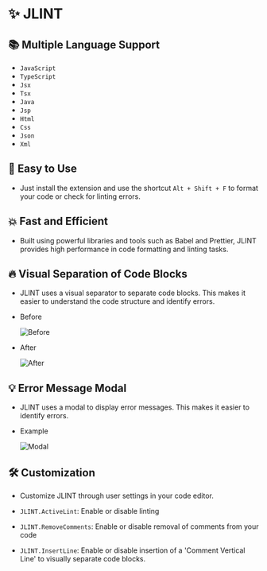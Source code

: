 # ✨ JLINT

## 📚 Multiple Language Support

- `JavaScript`
- `TypeScript`
- `Jsx`
- `Tsx`
- `Java`
- `Jsp`
- `Html`
- `Css`
- `Json`
- `Xml`

## 🚀 Easy to Use

- Just install the extension and use the shortcut `Alt + Shift + F` to
  format your code or check for linting errors.

## 💥 Fast and Efficient

- Built using powerful libraries and tools such as Babel and Prettier, JLINT provides
  high performance in code formatting and linting tasks.

## 🔥 Visual Separation of Code Blocks

- JLINT uses a visual separator to separate code blocks. This makes it easier to
  understand the code structure and identify errors.

- Before

  ![Before](https://storage.googleapis.com/jungho-bucket/JLINT/IMAGE/main/main3.webp)

- After

  ![After](https://storage.googleapis.com/jungho-bucket/JLINT/IMAGE/main/main2.webp)

## 💡 Error Message Modal

- JLINT uses a modal to display error messages. This makes it easier to
  identify errors.

- Example

  ![Modal](https://storage.googleapis.com/jungho-bucket/JLINT/IMAGE/main/main4.webp)

## 🛠️ Customization

- Customize JLINT through user settings in your code editor.

- `JLINT.ActiveLint`: Enable or disable linting
- `JLINT.RemoveComments`: Enable or disable removal of comments from your code
- `JLINT.InsertLine`: Enable or disable insertion of a 'Comment Vertical Line' to
  visually separate code blocks.
